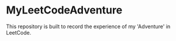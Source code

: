 # MyLeetCodeAdventure
This repository is built to record the experience of my 'Adventure' in LeetCode.
